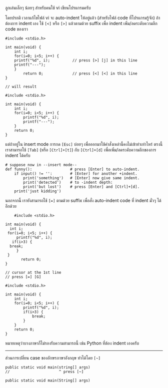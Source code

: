 ﻿ลูกเล่นเล็กๆ น้อยๆ สำหรับคนใช้ vi เขียนโปรแกรมครับ

โดยปรกติ เวลาแก้ไขไฟล์ vi จะ auto-indent ให้อยู่แล้ว (สำหรับไฟล์ code ที่โปรแกรมรู้จัก) ถ้าต้องการ indent เอง ใช้ `[<]` หรือ `[>]` แล้วตามด้วย suffix เพื่อ indent เพิ่ม/ลดระดับความลึก code ของเรา

	#include <stdio.h>

	int main(void) {
		int i;
		for(i=0; i<5; i++) {
		printf("%d", i);          // press [>] [j] in this line
		printf("---");
		}
			return 0;             // press [<] [<] in this line
	}

	// will result

	#include <stdio.h>

	int main(void) {
		int i;
		for(i=0; i<5; i++) {
			printf("%d", i);
			printf("---");
		}
		return 0;
	}

แต่ถ้าอยู่ใน insert mode การกด `[Esc]` บ่อยๆ เพื่อออกมาใช้คำสั่งเหล่านี้คงไม่เข้าท่าเท่าไหร่ ตรงนี้เราสามารถใช้ `[Tab]` (หรือ `[Ctrl]+[t]`) กับ `[Ctrl]+[d]` เพื่อเพิ่ม/ลดระดับความลึกของการ indent ได้ครับ

	# suppose now in --insert mode--
	def funny():                 # press [Enter] to auto-indent.
		if input() != '':        # [Enter] for another +indent.
			print('something')   # [Enter] now give same indent.
			print('detected')    # to -indent depth:
			print('but lost')    # press [Enter] and [Ctrl]+[d].
		print('just kidding')

นอกจากนี้ เรายังสามารถใช้ `[=]` ตามด้วย suffix เพื่อสั่ง auto-indent code ที่ indent มั่วๆ ได้อีกด้วย

		#include <stdio.h>

	int main(void) {
	  int i;
	 for(i=0; i<5; i++) {
		 printf("%d", i);
	   if(i>3) {
	  break;
		 }
	 }
		   return 0;
	}

	// cursor at the 1st line
	// press [=] [G]

	#include <stdio.h>

	int main(void) {
		int i;
		for(i=0; i<5; i++) {
			printf("%d", i);
			if(i>3) {
				break;
			}
		}
		return 0;
	}

หมายเหตุว่าบางภาษาก็ไม่รองรับความสามารถนี้ เช่น Python ที่ต้อง indent เองครับ

---

ส่วนการเปลี่ยน case ของอักษรภาษาอังกฤษ ทำได้โดย `[~]`

	public static void main(string[] args)
	//                      ^ press [~]

	public static void main(String[] args)
